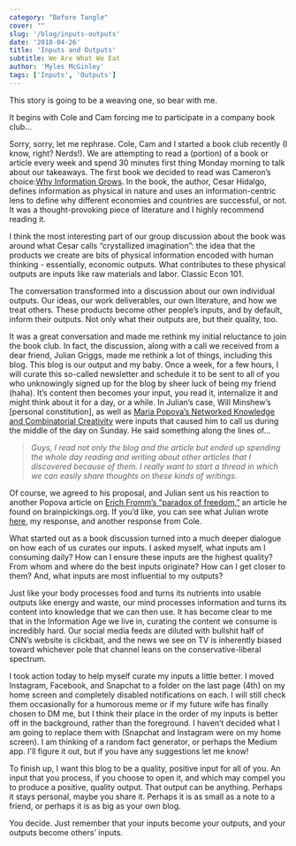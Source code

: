```yaml
---
category: "Before Tangle"
cover: ""
slug: '/blog/inputs-outputs'
date: '2018-04-26'
title: 'Inputs and Outputs'
subtitle: We Are What We Eat
author: 'Myles McGinley'
tags: ['Inputs', 'Outputs']
---
```


This story is going to be a weaving one, so bear with me.

It begins with Cole and Cam forcing me to participate in a company book club…

Sorry, sorry, let me rephrase. Cole, Cam and I started a book club recently (I know, right? Nerds!). We are attempting to read a (portion) of a book or article every week and spend 30 minutes first thing Monday morning to talk about our takeaways. The first book we decided to read was Cameron’s choice:[Why Information Grows](https://www.amazon.com/dp/B00TT1VLAO/ref=dp-kindle-redirect?_encoding=UTF8&btkr=1). In the book, the author, Cesar Hidalgo, defines information as physical in nature and uses an information-centric lens to define why different economies and countries are successful, or not. It was a thought-provoking piece of literature and I highly recommend reading it.

I think the most interesting part of our group discussion about the book was around what Cesar calls “crystallized imagination”: the idea that the products we create are bits of physical information encoded with human thinking - essentially, economic outputs. What contributes to these physical outputs are inputs like raw materials and labor. Classic Econ 101.

The conversation transformed into a discussion about our own individual outputs. Our ideas, our work deliverables, our own literature, and how we treat others. These products become other people’s inputs, and by default, inform their outputs. Not only what their outputs are, but their quality, too.

It was a great conversation and made me rethink my initial reluctance to join the book club. In fact, the discussion, along with a call we received from a dear friend, Julian Griggs, made me rethink a lot of things, including this blog. This blog is our output and my baby. Once a week, for a few hours, I will curate this so-called newsletter and schedule it to be sent to all of you who unknowingly signed up for the blog by sheer luck of being my friend (haha). It’s content then becomes your input, you read it, internalize it and might think about it for a day, or a while. In Julian’s case, Will Minshew’s [personal constitution], as well as [Maria Popova’s Networked Knowledge and Combinatorial Creativity](https://www.brainpickings.org/index.php/2011/08/01/networked-knowledge-combinatorial-creativity/) were inputs that caused him to call us during the middle of the day on Sunday. He said something along the lines of...

> _Guys, I read not only the blog and the article but ended up spending the whole day reading and writing about other articles that I discovered because of them. I really want to start a thread in which we can easily share thoughts on these kinds of writings._

Of course, we agreed to his proposal, and Julian sent us his reaction to another Popova article on [Erich Fromm’s “paradox of freedom,”](https://www.brainpickings.org/2018/04/17/erich-fromm-escape-from-freedom/) an article he found on brainpickings.org. If you’d like, you can see what Julian wrote [here](https://hex-ventures.github.io/hex-ventures/blog/paradox-of-freedom/), my response, and another response from Cole.

What started out as a book discussion turned into a much deeper dialogue on how each of us curates our inputs. I asked myself, what inputs am I consuming daily? How can I ensure these inputs are the highest quality? From whom and where do the best inputs originate? How can I get closer to them? And, what inputs are most influential to my outputs?

Just like your body processes food and turns its nutrients into usable outputs like energy and waste, our mind processes information and turns its content into knowledge that we can then use. It has become clear to me that in the Information Age we live in, curating the content we consume is incredibly hard. Our social media feeds are diluted with bullshit half of CNN’s website is clickbait, and the news we see on TV is inherently biased toward whichever pole that channel leans on the conservative-liberal spectrum.

I took action today to help myself curate my inputs a little better. I moved Instagram, Facebook, and Snapchat to a folder on the last page (4th) on my home screen and completely disabled notifications on each. I will still check them occasionally for a humorous meme or if my future wife has finally chosen to DM me, but I think their place in the order of my inputs is better off in the background, rather than the foreground. I haven’t decided what I am going to replace them with (Snapchat and Instagram were on my home screen). I am thinking of a random fact generator, or perhaps the Medium app. I'll figure it out, but if you have any suggestions let me know!

To finish up, I want this blog to be a quality, positive input for all of you. An input that you process, if you choose to open it, and which may compel you to produce a positive, quality output. That output can be anything. Perhaps it stays personal, maybe you share it. Perhaps it is as small as a note to a friend, or perhaps it is as big as your own blog.

You decide. Just remember that your inputs become your outputs, and your outputs become others’ inputs.
